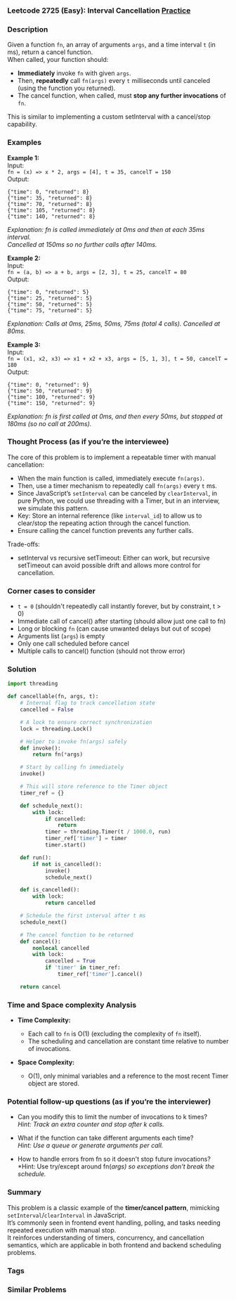 ### Leetcode 2725 (Easy): Interval Cancellation [Practice](https://leetcode.com/problems/interval-cancellation)

### Description  
Given a function `fn`, an array of arguments `args`, and a time interval `t` (in ms), return a cancel function.  
When called, your function should:
- **Immediately** invoke `fn` with given `args`.
- Then, **repeatedly** call `fn(args)` every `t` milliseconds until canceled (using the function you returned).
- The cancel function, when called, must **stop any further invocations** of `fn`.

This is similar to implementing a custom setInterval with a cancel/stop capability.

### Examples  

**Example 1:**  
Input:  
`fn = (x) => x * 2, args = [4], t = 35, cancelT = 150`  
Output:  
```
{"time": 0, "returned": 8}
{"time": 35, "returned": 8}
{"time": 70, "returned": 8}
{"time": 105, "returned": 8}
{"time": 140, "returned": 8}
```
*Explanation: fn is called immediately at 0ms and then at each 35ms interval.  
Cancelled at 150ms so no further calls after 140ms.*

**Example 2:**  
Input:  
`fn = (a, b) => a + b, args = [2, 3], t = 25, cancelT = 80`  
Output:  
```
{"time": 0, "returned": 5}
{"time": 25, "returned": 5}
{"time": 50, "returned": 5}
{"time": 75, "returned": 5}
```
*Explanation: Calls at 0ms, 25ms, 50ms, 75ms (total 4 calls). Cancelled at 80ms.*

**Example 3:**  
Input:  
`fn = (x1, x2, x3) => x1 + x2 + x3, args = [5, 1, 3], t = 50, cancelT = 180`  
Output:  
```
{"time": 0, "returned": 9}
{"time": 50, "returned": 9}
{"time": 100, "returned": 9}
{"time": 150, "returned": 9}
```
*Explanation: fn is first called at 0ms, and then every 50ms, but stopped at 180ms (so no call at 200ms).*

### Thought Process (as if you’re the interviewee)  
The core of this problem is to implement a repeatable timer with manual cancellation:
- When the main function is called, immediately execute `fn(args)`.
- Then, use a timer mechanism to repeatedly call `fn(args)` every `t` ms.
- Since JavaScript’s `setInterval` can be canceled by `clearInterval`, in pure Python, we could use threading with a Timer, but in an interview, we simulate this pattern.
- Key: Store an internal reference (like `interval_id`) to allow us to clear/stop the repeating action through the cancel function.
- Ensure calling the cancel function prevents any further calls.

Trade-offs:  
- setInterval vs recursive setTimeout: Either can work, but recursive setTimeout can avoid possible drift and allows more control for cancellation.

### Corner cases to consider  
- `t = 0` (shouldn't repeatedly call instantly forever, but by constraint, t > 0)
- Immediate call of cancel() after starting (should allow just one call to fn)
- Long or blocking `fn` (can cause unwanted delays but out of scope)
- Arguments list (`args`) is empty
- Only one call scheduled before cancel
- Multiple calls to cancel() function (should not throw error)

### Solution

```python
import threading

def cancellable(fn, args, t):
    # Internal flag to track cancellation state
    cancelled = False

    # A lock to ensure correct synchronization
    lock = threading.Lock()

    # Helper to invoke fn(args) safely
    def invoke():
        return fn(*args)

    # Start by calling fn immediately
    invoke()

    # This will store reference to the Timer object
    timer_ref = {}

    def schedule_next():
        with lock:
            if cancelled:
                return
            timer = threading.Timer(t / 1000.0, run)
            timer_ref['timer'] = timer
            timer.start()

    def run():
        if not is_cancelled():
            invoke()
            schedule_next()

    def is_cancelled():
        with lock:
            return cancelled

    # Schedule the first interval after t ms
    schedule_next()

    # The cancel function to be returned
    def cancel():
        nonlocal cancelled
        with lock:
            cancelled = True
            if 'timer' in timer_ref:
                timer_ref['timer'].cancel()

    return cancel
```

### Time and Space complexity Analysis  

- **Time Complexity:**  
  - Each call to `fn` is O(1) (excluding the complexity of `fn` itself).
  - The scheduling and cancellation are constant time relative to number of invocations.

- **Space Complexity:**  
  - O(1), only minimal variables and a reference to the most recent Timer object are stored.

### Potential follow-up questions (as if you’re the interviewer)  

- Can you modify this to limit the number of invocations to k times?  
  *Hint: Track an extra counter and stop after k calls.*

- What if the function can take different arguments each time?  
  *Hint: Use a queue or generate arguments per call.*

- How to handle errors from fn so it doesn't stop future invocations?  
  *Hint: Use try/except around fn(*args) so exceptions don't break the schedule.*

### Summary
This problem is a classic example of the **timer/cancel pattern**, mimicking `setInterval`/`clearInterval` in JavaScript.  
It’s commonly seen in frontend event handling, polling, and tasks needing repeated execution with manual stop.  
It reinforces understanding of timers, concurrency, and cancellation semantics, which are applicable in both frontend and backend scheduling problems.

### Tags

### Similar Problems
